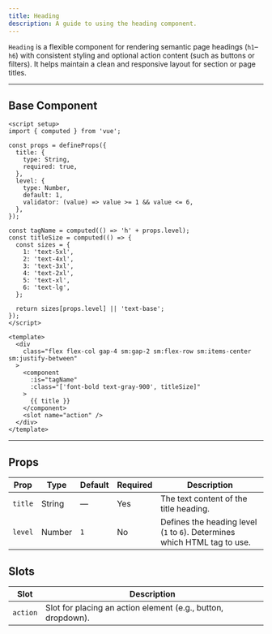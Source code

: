 ```yaml
---
title: Heading  
description: A guide to using the heading component.
---
```


`Heading` is a flexible component for rendering semantic page headings (`h1`–`h6`) with consistent styling and optional action content (such as buttons or filters). It helps maintain a clean and responsive layout for section or page titles.

---

## Base Component

```vue
<script setup>
import { computed } from 'vue';

const props = defineProps({
  title: {
    type: String,
    required: true,
  },
  level: {
    type: Number,
    default: 1,
    validator: (value) => value >= 1 && value <= 6,
  },
});

const tagName = computed(() => 'h' + props.level);
const titleSize = computed(() => {
  const sizes = {
    1: 'text-5xl',
    2: 'text-4xl',
    3: 'text-3xl',
    4: 'text-2xl',
    5: 'text-xl',
    6: 'text-lg',
  };

  return sizes[props.level] || 'text-base';
});
</script>

<template>
  <div
    class="flex flex-col gap-4 sm:gap-2 sm:flex-row sm:items-center sm:justify-between"
  >
    <component
      :is="tagName"
      :class="['font-bold text-gray-900', titleSize]"
    >
      {{ title }}
    </component>
    <slot name="action" />
  </div>
</template>
```

---

## Props

| Prop    | Type   | Default | Required | Description                                                               |
| ------- | ------ | ------- | -------- | ------------------------------------------------------------------------- |
| `title` | String | —       | Yes    | The text content of the title heading.                                    |
| `level` | Number | `1`     | No     | Defines the heading level (`1` to `6`). Determines which HTML tag to use. |

## Slots

| Slot | Description                                                  |
| --------- | ------------------------------------------------------------ |
| `action`  | Slot for placing an action element (e.g., button, dropdown). |